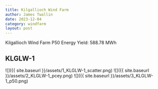 ```yaml
---
title: Kilgallioch Wind Farm
author: James Twallin
date: 2023-12-04
category: windfarm
layout: post
---
```

Kilgallioch Wind Farm P50 Energy Yield: 588.78 MWh

KLGLW-1
-------------
![]({{ site.baseurl }}/assets/1_KLGLW-1_scatter.png)
![]({{ site.baseurl }}/assets/2_KLGLW-1_pcey.png)
![]({{ site.baseurl }}/assets/3_KLGLW-1_p50.png)

